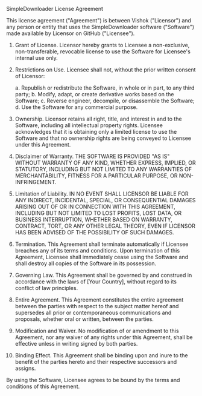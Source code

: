 SimpleDownloader License Agreement

This license agreement ("Agreement") is between Vishok ("Licensor") and any person or entity that uses the SimpleDownloader software ("Software") made available by Licensor on GitHub ("Licensee").

1. Grant of License. Licensor hereby grants to Licensee a non-exclusive, non-transferable, revocable license to use the Software for Licensee's internal use only.

2. Restrictions on Use. Licensee shall not, without the prior written consent of Licensor:

    a. Republish or redistribute the Software, in whole or in part, to any third party;
    b. Modify, adapt, or create derivative works based on the Software;
    c. Reverse engineer, decompile, or disassemble the Software;
    d. Use the Software for any commercial purpose.

3. Ownership. Licensor retains all right, title, and interest in and to the Software, including all intellectual property rights. Licensee acknowledges that it is obtaining only a limited license to use the Software and that no ownership rights are being conveyed to Licensee under this Agreement.

4. Disclaimer of Warranty. THE SOFTWARE IS PROVIDED "AS IS" WITHOUT WARRANTY OF ANY KIND, WHETHER EXPRESS, IMPLIED, OR STATUTORY, INCLUDING BUT NOT LIMITED TO ANY WARRANTIES OF MERCHANTABILITY, FITNESS FOR A PARTICULAR PURPOSE, OR NON-INFRINGEMENT.

5. Limitation of Liability. IN NO EVENT SHALL LICENSOR BE LIABLE FOR ANY INDIRECT, INCIDENTAL, SPECIAL, OR CONSEQUENTIAL DAMAGES ARISING OUT OF OR IN CONNECTION WITH THIS AGREEMENT, INCLUDING BUT NOT LIMITED TO LOST PROFITS, LOST DATA, OR BUSINESS INTERRUPTION, WHETHER BASED ON WARRANTY, CONTRACT, TORT, OR ANY OTHER LEGAL THEORY, EVEN IF LICENSOR HAS BEEN ADVISED OF THE POSSIBILITY OF SUCH DAMAGES.

6. Termination. This Agreement shall terminate automatically if Licensee breaches any of its terms and conditions. Upon termination of this Agreement, Licensee shall immediately cease using the Software and shall destroy all copies of the Software in its possession.

7. Governing Law. This Agreement shall be governed by and construed in accordance with the laws of [Your Country], without regard to its conflict of law principles.

8. Entire Agreement. This Agreement constitutes the entire agreement between the parties with respect to the subject matter hereof and supersedes all prior or contemporaneous communications and proposals, whether oral or written, between the parties.

9. Modification and Waiver. No modification of or amendment to this Agreement, nor any waiver of any rights under this Agreement, shall be effective unless in writing signed by both parties.

10. Binding Effect. This Agreement shall be binding upon and inure to the benefit of the parties hereto and their respective successors and assigns.

By using the Software, Licensee agrees to be bound by the terms and conditions of this Agreement.